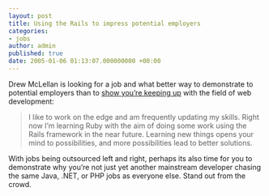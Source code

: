 ```yaml
---
layout: post
title: Using the Rails to impress potential employers
categories:
- jobs
author: admin
published: true
date: 2005-01-06 01:13:07.000000000 +00:00
---
```

<p>Drew McLellan is looking for a job and what better way to demonstrate to potential employers than to <a href="http://allinthehead.com/retro/243/">show you&#8217;re keeping up</a> with the field of web development:</p>
<blockquote>I like to work on the edge and am frequently updating my skills. Right now I&rsquo;m learning Ruby with the aim of doing some work using the Rails framework in the near future. Learning new things opens your mind to possibilities, and more possibilities lead to better solutions.</blockquote>
<p>With jobs being outsourced left and right, perhaps its also time for you to demonstrate why you&#8217;re not just yet another mainstream developer chasing the same Java, .<span class="caps">NET</span>, or <span class="caps">PHP</span> jobs as everyone else. Stand out from the crowd.</p>